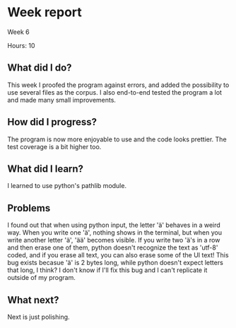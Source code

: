 # Week report
Week 6

Hours: 10

## What did I do?
This week I proofed the program against errors, and added the possibility to use several files as the corpus. I also end-to-end tested the program a lot and made many small improvements.

## How did I progress?
The program is now more enjoyable to use and the code looks prettier. The test coverage is a bit higher too.

## What did I learn?
I learned to use python's pathlib module.

## Problems
I found out that when using python input, the letter 'ä' behaves in a weird way. When you write one 'ä', nothing shows in the terminal, but when you write another letter 'ä', 'ää' becomes visible. If you write two 'ä's in a row and then erase one of them, python doesn't recognize the text as 'utf-8' coded, and if you erase all text, you can also erase some of the UI text! This bug exists becasue 'ä' is 2 bytes long, while python doesn't expect letters that long, I think? I don't know if I'll fix this bug and I can't replicate it outside of my program.

## What next?
Next is just polishing.
